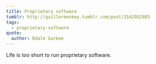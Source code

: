 ```yaml
---
title: Proprietary software
tumblr: http://guillermonkey.tumblr.com/post/3142952983
tags:
  - proprietary-software
quote:
  author: Bdale Garbee
---
```


Life is too short to run proprietary software.
